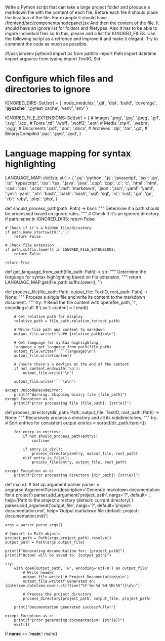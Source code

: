 Write a Python script that can take a large project folder and produce a markdown file with the content of each file. Before each file it should place the location of the file. For example it should have 
/frontend/src/components/nodepanel.jsx 
And then the content of the file. It should have an ignore list for folders and filetypes. Also it has to be able to ingore individual files so to this, please add a list for IGNORED_FILES. Use the following script as a refrence and improve it and make it elegant. Try to comment the code as much as possible. 

#!/usr/bin/env python3
import os
from pathlib import Path
import datetime
import argparse
from typing import TextIO, Set

# Configure which files and directories to ignore
IGNORED_DIRS: Set[str] = {
    'node_modules',
    '.git',
    'dist',
    'build',
    'coverage',
    '__pycache__',
    '.pytest_cache',
    'venv',
    'env'
}

IGNORED_FILE_EXTENSIONS: Set[str] = {
    # Images
    '.png', '.jpg', '.jpeg', '.gif', '.svg', '.ico',
    # Fonts
    '.ttf', '.woff', '.woff2', '.eot',
    # Media
    '.mp4', '.webm', '.ogg',
    # Documents
    '.pdf', '.doc', '.docx',
    # Archives
    '.zip', '.tar', '.gz',
    # Binary/Compiled
    '.pyc', '.pyo', '.pyd',
}

# Language mapping for syntax highlighting
LANGUAGE_MAP: dict[str, str] = {
    '.py': 'python',
    '.js': 'javascript',
    '.jsx': 'jsx',
    '.ts': 'typescript',
    '.tsx': 'tsx',
    '.java': 'java',
    '.cpp': 'cpp',
    '.c': 'c',
    '.html': 'html',
    '.css': 'css',
    '.scss': 'scss',
    '.md': 'markdown',
    '.json': 'json',
    '.yaml': 'yaml',
    '.yml': 'yaml',
    '.sh': 'bash',
    '.bash': 'bash',
    '.sql': 'sql',
    '.rs': 'rust',
    '.go': 'go',
    '.rb': 'ruby',
    '.php': 'php',
}

def should_process_path(path: Path) -> bool:
    """
    Determine if a path should be processed based on ignore rules.
    """
    # Check if it's an ignored directory
    if path.name in IGNORED_DIRS:
        return False
    
    # Check if it's a hidden file/directory
    if path.name.startswith('.'):
        return False
    
    # Check file extension
    if path.suffix.lower() in IGNORED_FILE_EXTENSIONS:
        return False
    
    return True

def get_language_from_path(file_path: Path) -> str:
    """
    Determine the language for syntax highlighting based on file extension.
    """
    return LANGUAGE_MAP.get(file_path.suffix.lower(), '')

def process_file(file_path: Path, output_file: TextIO, root_path: Path) -> None:
    """
    Process a single file and write its content to the markdown document.
    """
    try:
        # Read the file content
        with open(file_path, 'r', encoding='utf-8') as f:
            content = f.read()
        
        # Get relative path for display
        relative_path = file_path.relative_to(root_path)
        
        # Write file path and content to markdown
        output_file.write(f'\n## {relative_path}\n\n')
        
        # Get language for syntax highlighting
        language = get_language_from_path(file_path)
        output_file.write(f'```{language}\n')
        output_file.write(content)
        
        # Ensure there's a newline at the end of the content
        if not content.endswith('\n'):
            output_file.write('\n')
        
        output_file.write('```\n\n')
        
    except UnicodeDecodeError:
        print(f"Warning: Skipping binary file {file_path}")
    except Exception as e:
        print(f"Error processing file {file_path}: {str(e)}")

def process_directory(dir_path: Path, output_file: TextIO, root_path: Path) -> None:
    """
    Recursively process a directory and all its subdirectories.
    """
    try:
        # Sort entries for consistent output
        entries = sorted(dir_path.iterdir())
        
        for entry in entries:
            if not should_process_path(entry):
                continue
            
            if entry.is_dir():
                process_directory(entry, output_file, root_path)
            elif entry.is_file():
                process_file(entry, output_file, root_path)
                
    except Exception as e:
        print(f"Error processing directory {dir_path}: {str(e)}")

def main():
    # Set up argument parser
    parser = argparse.ArgumentParser(description='Generate markdown documentation for a project')
    parser.add_argument('project_path', nargs='?', default='.',
                      help='Path to the project directory (default: current directory)')
    parser.add_argument('output_file', nargs='?', default='project-documentation.md',
                      help='Output markdown file (default: project-documentation.md)')
    
    args = parser.parse_args()
    
    # Convert to Path objects
    project_path = Path(args.project_path).resolve()
    output_path = Path(args.output_file)
    
    print(f"Generating documentation for: {project_path}")
    print(f"Output will be saved to: {output_path}")
    
    try:
        with open(output_path, 'w', encoding='utf-8') as output_file:
            # Write header
            output_file.write('# Project Documentation\n\n')
            output_file.write(f'Generated on: {datetime.datetime.now().strftime("%Y-%m-%d %H:%M:%S")}\n\n')
            
            # Process the project directory
            process_directory(project_path, output_file, project_path)
            
        print('Documentation generated successfully!')
        
    except Exception as e:
        print(f"Error generating documentation: {str(e)}")
        exit(1)

if __name__ == '__main__':
    main()
